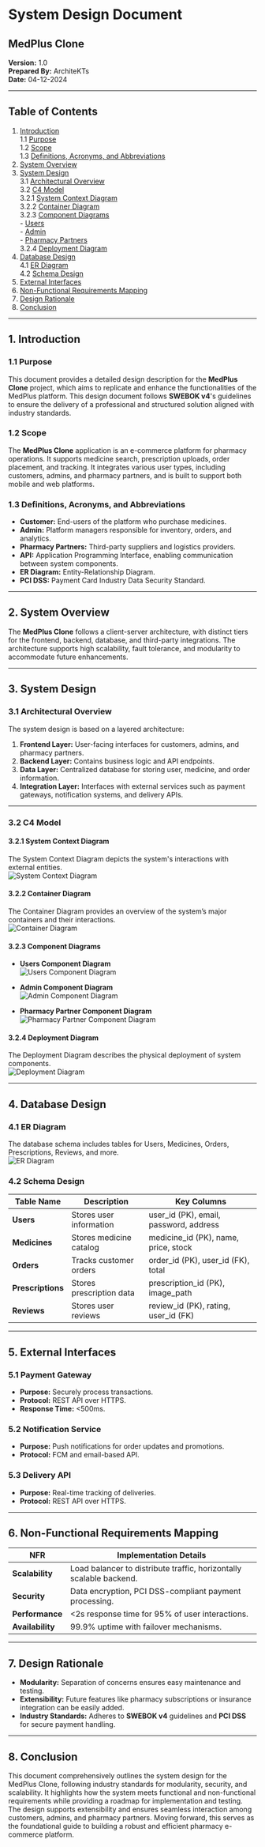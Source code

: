 # System Design Document  
## MedPlus Clone  
**Version:** 1.0  
**Prepared By:** ArchiteKTs  
**Date:** 04-12-2024  

---

## Table of Contents  
1. [Introduction](#introduction)  
    1.1 [Purpose](#11-purpose)  
    1.2 [Scope](#12-scope)  
    1.3 [Definitions, Acronyms, and Abbreviations](#13-definitions-acronyms-and-abbreviations)  
2. [System Overview](#system-overview)  
3. [System Design](#system-design)  
    3.1 [Architectural Overview](#31-architectural-overview)  
    3.2 [C4 Model](#32-c4-model)  
        3.2.1 [System Context Diagram](#321-system-context-diagram)  
        3.2.2 [Container Diagram](#322-container-diagram)  
        3.2.3 [Component Diagrams](#323-component-diagrams)  
            - [Users](#users)  
            - [Admin](#admin)  
            - [Pharmacy Partners](#pharmacy-partners)  
        3.2.4 [Deployment Diagram](#324-deployment-diagram)  
4. [Database Design](#database-design)  
    4.1 [ER Diagram](#41-er-diagram)  
    4.2 [Schema Design](#42-schema-design)  
5. [External Interfaces](#external-interfaces)  
6. [Non-Functional Requirements Mapping](#non-functional-requirements-mapping)  
7. [Design Rationale](#design-rationale)  
8. [Conclusion](#conclusion)  

---

## 1. Introduction  

### 1.1 Purpose  
This document provides a detailed design description for the **MedPlus Clone** project, which aims to replicate and enhance the functionalities of the MedPlus platform. This design document follows **SWEBOK v4**'s guidelines to ensure the delivery of a professional and structured solution aligned with industry standards.

### 1.2 Scope  
The **MedPlus Clone** application is an e-commerce platform for pharmacy operations. It supports medicine search, prescription uploads, order placement, and tracking. It integrates various user types, including customers, admins, and pharmacy partners, and is built to support both mobile and web platforms.

### 1.3 Definitions, Acronyms, and Abbreviations  
- **Customer:** End-users of the platform who purchase medicines.  
- **Admin:** Platform managers responsible for inventory, orders, and analytics.  
- **Pharmacy Partners:** Third-party suppliers and logistics providers.  
- **API:** Application Programming Interface, enabling communication between system components.  
- **ER Diagram:** Entity-Relationship Diagram.  
- **PCI DSS:** Payment Card Industry Data Security Standard.  

---

## 2. System Overview  
The **MedPlus Clone** follows a client-server architecture, with distinct tiers for the frontend, backend, database, and third-party integrations. The architecture supports high scalability, fault tolerance, and modularity to accommodate future enhancements.

---

## 3. System Design  

### 3.1 Architectural Overview  
The system design is based on a layered architecture:  
1. **Frontend Layer:** User-facing interfaces for customers, admins, and pharmacy partners.  
2. **Backend Layer:** Contains business logic and API endpoints.  
3. **Data Layer:** Centralized database for storing user, medicine, and order information.  
4. **Integration Layer:** Interfaces with external services such as payment gateways, notification systems, and delivery APIs.  

---

### 3.2 C4 Model  

#### 3.2.1 System Context Diagram  
The System Context Diagram depicts the system's interactions with external entities.  
![System Context Diagram](Images_Used/sys_context.png)  

#### 3.2.2 Container Diagram  
The Container Diagram provides an overview of the system’s major containers and their interactions.  
![Container Diagram](Images_Used/container_diagram.png)  

#### 3.2.3 Component Diagrams  

- **Users Component Diagram**  
![Users Component Diagram](Images_Used/cust_comp.png)  

- **Admin Component Diagram**  
![Admin Component Diagram](Images_Used/adm_comp.png)  

- **Pharmacy Partner Component Diagram**  
![Pharmacy Partner Component Diagram](Images_Used/pharm_comp.png) 

#### 3.2.4 Deployment Diagram  
The Deployment Diagram describes the physical deployment of system components.  
![Deployment Diagram](Images_Used/deployment_diagram.png)  

---

## 4. Database Design  

### 4.1 ER Diagram  
The database schema includes tables for Users, Medicines, Orders, Prescriptions, Reviews, and more.  
![ER Diagram](Images_Used/ER_diagram.png)  

### 4.2 Schema Design  
| Table Name     | Description               | Key Columns                   |  
|----------------|---------------------------|-------------------------------|  
| **Users**      | Stores user information   | user_id (PK), email, password, address |  
| **Medicines**  | Stores medicine catalog   | medicine_id (PK), name, price, stock |  
| **Orders**     | Tracks customer orders    | order_id (PK), user_id (FK), total |  
| **Prescriptions** | Stores prescription data | prescription_id (PK), image_path |  
| **Reviews**    | Stores user reviews       | review_id (PK), rating, user_id (FK) |  

---

## 5. External Interfaces  

### 5.1 Payment Gateway  
- **Purpose:** Securely process transactions.  
- **Protocol:** REST API over HTTPS.  
- **Response Time:** <500ms.  

### 5.2 Notification Service  
- **Purpose:** Push notifications for order updates and promotions.  
- **Protocol:** FCM and email-based API.  

### 5.3 Delivery API  
- **Purpose:** Real-time tracking of deliveries.  
- **Protocol:** REST API over HTTPS.  

---

## 6. Non-Functional Requirements Mapping  

| **NFR**         | **Implementation Details**                                  |  
|------------------|------------------------------------------------------------|  
| **Scalability**  | Load balancer to distribute traffic, horizontally scalable backend. |  
| **Security**     | Data encryption, PCI DSS-compliant payment processing.     |  
| **Performance**  | <2s response time for 95% of user interactions.            |  
| **Availability** | 99.9% uptime with failover mechanisms.                     |  

---

## 7. Design Rationale  
- **Modularity:** Separation of concerns ensures easy maintenance and testing.  
- **Extensibility:** Future features like pharmacy subscriptions or insurance integration can be easily added.  
- **Industry Standards:** Adheres to **SWEBOK v4** guidelines and **PCI DSS** for secure payment handling.  

---

## 8. Conclusion  
This document comprehensively outlines the system design for the MedPlus Clone, following industry standards for modularity, security, and scalability. It highlights how the system meets functional and non-functional requirements while providing a roadmap for implementation and testing. The design supports extensibility and ensures seamless interaction among customers, admins, and pharmacy partners. Moving forward, this serves as the foundational guide to building a robust and efficient pharmacy e-commerce platform.  